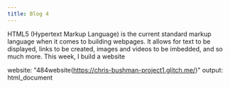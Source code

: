 ```yaml
---
title: Blog 4
---
```

  HTML5 (Hypertext Markup Language) is the current standard markup language when it comes to building webpages. It allows for text to be displayed, links to be created, images and videos to be imbedded, and so much more. This week, I build a website 
  
  website: "484website(https://chris-bushman-project1.glitch.me/)"
  output: html_document
